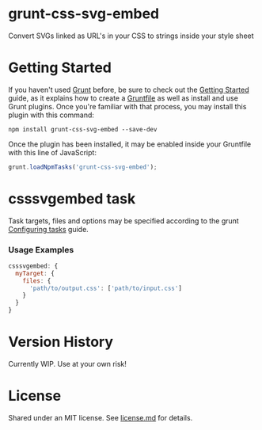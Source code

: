 grunt-css-svg-embed
===================

Convert SVGs linked as URL's in your CSS to strings inside your style sheet

# Getting Started

If you haven't used [Grunt](http://gruntjs.com/) before, be sure to check out the [Getting Started](http://gruntjs.com/getting-started) guide, as it explains how to create a [Gruntfile](http://gruntjs.com/sample-gruntfile) as well as install and use Grunt plugins. Once you're familiar with that process, you may install this plugin with this command:

```shell
npm install grunt-css-svg-embed --save-dev
```

Once the plugin has been installed, it may be enabled inside your Gruntfile with this line of JavaScript:

```js
grunt.loadNpmTasks('grunt-css-svg-embed');
```

# csssvgembed task

Task targets, files and options may be specified according to the grunt [Configuring tasks](http://gruntjs.com/configuring-tasks) guide.

### Usage Examples

```js
csssvgembed: {
  myTarget: {
    files: {
      'path/to/output.css': ['path/to/input.css']
    }
  }
}
```

# Version History

Currently WIP. Use at your own risk!

# License

Shared under an MIT license. See [license.md](https://github.com/steverichey/grunt-css-svg-embed/blob/master/license.md) for details.
